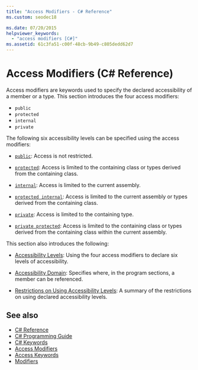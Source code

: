 ```yaml
---
title: "Access Modifiers - C# Reference"
ms.custom: seodec18

ms.date: 07/20/2015
helpviewer_keywords: 
  - "access modifiers [C#]"
ms.assetid: 61c3fa51-c00f-48cb-9b49-c805dedd62d7
---
```

# Access Modifiers (C# Reference)
Access modifiers are keywords used to specify the declared accessibility of a member or a type. This section introduces the four access modifiers:  
  
-   `public`
-   `protected`
-   `internal`
-   `private`
  
 The following six accessibility levels can be specified using the access modifiers:  
  
- [`public`](public.md): Access is not restricted.  
  
- [`protected`](protected.md): Access is limited to the containing class or types derived from the containing class.  
  
- [`internal`](internal.md): Access is limited to the current assembly.  
  
- [`protected internal`](protected-internal.md): Access is limited to the current assembly or types derived from the containing class.  
  
- [`private`](private.md): Access is limited to the containing type.  

- [`private protected`](private-protected.md): Access is limited to the containing class or types derived from the containing class within the current assembly.  
  
 This section also introduces the following:  
  
-   [Accessibility Levels](../../../csharp/language-reference/keywords/accessibility-levels.md): Using the four access modifiers to declare six levels of accessibility.  
  
-   [Accessibility Domain](../../../csharp/language-reference/keywords/accessibility-domain.md): Specifies where, in the program sections, a member can be referenced.  
  
-   [Restrictions on Using Accessibility Levels](../../../csharp/language-reference/keywords/restrictions-on-using-accessibility-levels.md): A summary of the restrictions on using declared accessibility levels.  
  
## See also
- [C# Reference](../../../csharp/language-reference/index.md)  
- [C# Programming Guide](../../../csharp/programming-guide/index.md)  
- [C# Keywords](../../../csharp/language-reference/keywords/index.md)  
- [Access Modifiers](../../../csharp/programming-guide/classes-and-structs/access-modifiers.md)  
- [Access Keywords](../../../csharp/language-reference/keywords/access-keywords.md)  
- [Modifiers](../../../csharp/language-reference/keywords/modifiers.md)
